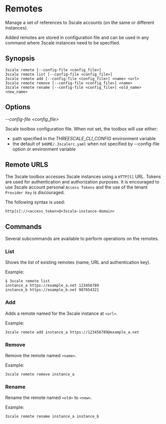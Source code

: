 # Remotes

Manage a set of references to 3scale accounts (on the same or different instances).

Added remotes are stored in configuration file and can be used in any command where 3scale instances need to be specified.

## Synopsis

```
3scale remote [--config-file <config_file>]
3scale remote list [--config-file <config_file>]
3scale remote add [--config-file <config_file>] <name> <url>
3scale remote remove [--config-file <config_file>] <name>
3scale remote rename [--config-file <config_file>] <old_name> <new_name>
```

## Options

*--config-file <config_file>*

3scale toolbox configuration file. When not set, the toolbox will use either:

* path specified in the *THREESCALE_CLI_CONFIG* environment variable
* the default of `$HOME/.3scalerc.yaml` when not specified by --config-file option or environment variable

## Remote URLS

The 3scale toolbox accesses 3scale instances using a `HTTP[S]` URL.
Tokens are used for authentication and authorization purposes.
It is encouraged to use 3scale account personal `Access Tokens`
and the use of the tenant `Provider Key` is discouraged.

The following syntax is used:

```
http[s]://<access_token>@<3scale-instance-domain>
```

## Commands
Several subcommands are available to perform operations on the remotes.

### List

Shows the list of existing remotes (name, URL and authentication key).

Example:

```shell
$ 3scale remote list
instance_a https://example_a.net 123456789
instance_b https://example_b.net 987654321
```

### Add

Adds a remote named <name> for the 3scale instance at `<url>`.

Example:

```shell
3scale remote add instance_a https://123456789@example_a.net
```

### Remove

Remove the remote named `<name>`.

Example:

```shell
3scale remote remove instance_a
```

### Rename

Rename the remote named `<old>` to `<new>`.

Example:

```shell
3scale remote rename instance_a instance_b
```
